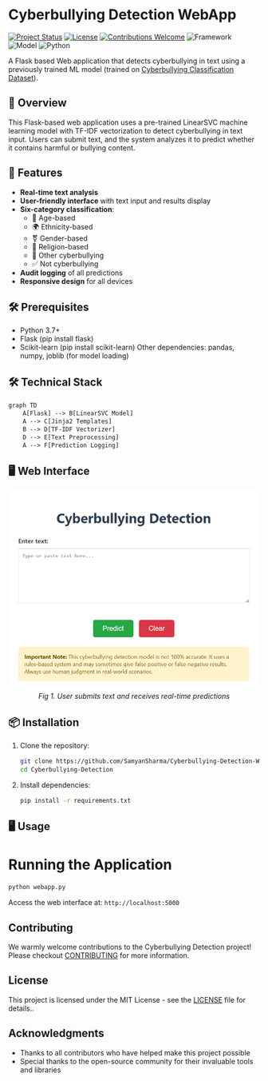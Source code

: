 # Cyberbullying Detection WebApp

[![Project Status](https://img.shields.io/badge/Status-Active-success.svg)](https://github.com/Samyan1Sharma/Cyberbullying-Detection)
[![License](https://img.shields.io/badge/License-MIT-blue.svg)](https://github.com/Samyan1Sharma/Cyberbullying-Detection/blob/main/LICENSE)
[![Contributions Welcome](https://img.shields.io/badge/Contributions-Welcome-brightgreen.svg)](https://github.com/Samyan1Sharma/Cyberbullying-Detection/blob/main/CONTRIBUTING.md)
![Framework](https://img.shields.io/badge/Framework-Flask-blue)
![Model](https://img.shields.io/badge/Model-LinearSVC-brightgreen)
![Python](https://img.shields.io/badge/Language-Python-blue)

A Flask based Web application that detects cyberbullying in text using a previously trained ML model (trained on [Cyberbullying Classification Dataset](https://www.kaggle.com/datasets/andrewmvd/cyberbullying-classification)).

## 📌 Overview
This Flask-based web application uses a pre-trained LinearSVC machine learning model with TF-IDF vectorization to detect cyberbullying in text input. Users can submit text, and the system analyzes it to predict whether it contains harmful or bullying content.

## 🚀 Features
- **Real-time text analysis**
- **User-friendly interface** with text input and results display
- **Six-category classification**:
  - 👴 Age-based
  - 🌍 Ethnicity-based
  - ⚧️ Gender-based
  - 🕌 Religion-based
  - 💢 Other cyberbullying
  - ✅ Not cyberbullying
- **Audit logging** of all predictions
- **Responsive design** for all devices
  
## 🛠 Prerequisites
- Python 3.7+
- Flask (pip install flask)
- Scikit-learn (pip install scikit-learn)
Other dependencies: pandas, numpy, joblib (for model loading)

## 🛠️ Technical Stack
```mermaid
graph TD
    A[Flask] --> B[LinearSVC Model]
    A --> C[Jinja2 Templates]
    B --> D[TF-IDF Vectorizer]
    D --> E[Text Preprocessing]
    A --> F[Prediction Logging]
```

## 🖥️ Web Interface
<p align="center">
  <img src="WebApp_Interface.png" alt="Web App Interface" width="600">
  <br>
  <em>Fig 1. User submits text and receives real-time predictions</em>
</p>

## 📦 Installation
1. Clone the repository:
   ```bash
   git clone https://github.com/SamyanSharma/Cyberbullying-Detection-WebApp.git
   cd Cyberbullying-Detection
   ```
2. Install dependencies:
   ```bash
   pip install -r requirements.txt
   ```

## 🖥️ Usage
# Running the Application
```bash
python webapp.py
```
Access the web interface at: `http://localhost:5000`

## Contributing 
We warmly welcome contributions to the Cyberbullying Detection project! Please checkout [CONTRIBUTING](CONTRIBUTING.md) for more information.

## License
This project is licensed under the MIT License - see the [LICENSE](LICENSE) file for details..

## Acknowledgments
- Thanks to all contributors who have helped make this project possible
- Special thanks to the open-source community for their invaluable tools and libraries
